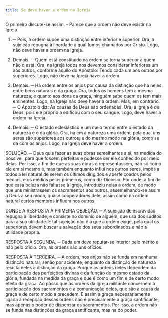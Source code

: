 ```yaml
---
title: Se deve haver a ordem na Igreja
---
```


O primeiro discute-se assim. - Parece que a ordem não deve existir na Igreja.  

1. ─ Pois, a ordem supõe uma distinção entre inferior e superior. Ora, a sujeição repugna à liberdade à qual fomos chamados por Cristo. Logo, não deve haver a ordem na Igreja.  

2. Demais. ─ Quem está constituído na ordem se torna superior a quem não o está. Ora, na Igreja todos nos devemos considerar inferiores um aos outros, conforme àquilo do Apóstolo: Tendo cada um aos outros por superiores. Logo, não deve na Igreja haver a ordem.  

3. Demais. ─ Há ordem entre os anjos por causa da distinção que há neles entre bens naturais e da graça. Ora, todos os homens tem a mesma natureza; e quanto aos dons da graça, ninguém sabe quem os tem mais eminentes. Logo, na Igreja não deve haver a ordem.  Mas, em contrário. ─ O Apóstolo diz: As causas de Deus são ordenadas. Ora, a Igreja é de Deus, pois ele próprio a edificou com o seu sangue. Logo, deve haver a ordem na Igreja.  

2. Demais. ─ O estado eclesiástico é um meio termo entre o estado da natureza e o da glória. Ora, há em a natureza uma ordem, pela qual uns seres são superiores aos outros; e do mesmo modo na glória, como se dá com os anjos. Logo, na Igreja deve haver a ordem.  

SOLUÇÃO. ─ Deus quis fazer as suas obras semelhantes a si, na medida do possível, para que fossem perfeitas e pudesse ser ele conhecido por meio delas. Por isso, a fim de que as suas obras o representassem, não só como ele em si mesmo é, mas também enquanto influi nos outros seres, impôs a todos a lei natural de serem os últimos dirigidos e aperfeiçoados pelos médios, e os médios pelos primeiros, como diz Dionísio. Por onde, a fim de que essa beleza não faltasse à Igreja, introduziu nelas a ordem, de modo que uns ministrassem os sacramentos aos outros, assemelhando-se assim a Deus a seu modo, quase cooperadores dele, assim como na ordem natural certos membros influem nos outros.  

DONDE A RESPOSTA À PRIMEIRA OBJEÇÃO. ─ A sujeição de escravidão repugna à liberdade, e consiste no domínio de alguém, que usa dos súditos para a sua utilidade. E tal sujeição não é a que a ordem exige, pela qual os superiores devem buscar a salvação dos seus subordinados e não a utilidade própria.  

RESPOSTA À SEGUNDA. ─ Cada um deve reputar-se interior pelo mérito e não pelo oficio. Ora, as ordens são uns ofícios. 

RESPOSTA À TERCEIRA. ─ A ordem, nos anjos não se funda em nenhuma distinção natural, senão por acidente, enquanto da distinção de natureza resulta neles a distinção da graça. Porque as ordens deles dependem da participação das perfeições divinas e da função do mesmo estado da glória, fundada na medida da graça e que é como um fim e de certo modo efeito da graça. Ao passo que as ordens da Igreja militante concernem à participação dos sacramentos e a comunicação deles, que são a causa da graça e de certo modo a precedem. E assim a graça necessariamente ligada à recepção dessas ordens não é precisamente a graça santificante, mas apenas o poder de dispensar os sacramentos. Por isso, a ordem não se funda nas distinções da graça santificante, mas na do poder.